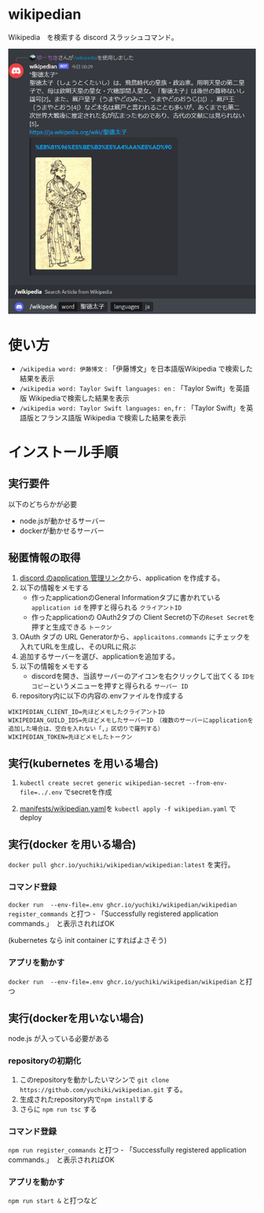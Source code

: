 # wikipedian

Wikipedia　を検索する discord スラッシュコマンド。

![聖徳太子を検索している様子](/docs/wikipedian_usage.png)

# 使い方

- `/wikipedia word: 伊藤博文` : 「伊藤博文」を日本語版Wikipedia で検索した結果を表示
- `/wikipedia word: Taylor Swift languages: en` : 「Taylor Swift」を英語版 Wikipediaで検索した結果を表示
- `/wikipedia word: Taylor Swift languages: en,fr` : 「Taylor Swift」を英語版とフランス語版 Wikipedia で検索した結果を表示


# インストール手順

## 実行要件

以下のどちらかが必要
- node.jsが動かせるサーバー
- dockerが動かせるサーバー

## 秘匿情報の取得

1. [discord のapplication 管理リンク](https://discord.com/developers/applications)から、application を作成する。
2. 以下の情報をメモする
    - 作ったapplicationのGeneral Informationタブに書かれている `application id` を押すと得られる `クライアントID`
    - 作ったapplicationの OAuth2タブの Client Secretの下の`Reset Secret`を押すと生成できる `トークン`
2. OAuth タブの URL Generatorから、`applicaitons.commands` にチェックを入れてURLを生成し、そのURLに飛ぶ
3. 追加するサーバーを選び、applicationを追加する。
4. 以下の情報をメモする
    - discordを開き、当該サーバーのアイコンを右クリックして出てくる `IDをコピー`というメニューを押すと得られる `サーバー ID`
5. repository内に以下の内容の.envファイルを作成する

```env
WIKIPEDIAN_CLIENT_ID=先ほどメモしたクライアントID
WIKIPEDIAN_GUILD_IDS=先ほどメモしたサーバーID　（複数のサーバーにapplicationを追加した場合は、空白を入れない「,」区切りで羅列する）
WIKIPEDIAN_TOKEN=先ほどメモしたトークン
```

## 実行(kubernetes を用いる場合)

1. `kubectl create secret generic wikipedian-secret --from-env-file=../.env` でsecretを作成

2. [manifests/wikipedian.yaml](/manifests/wikipedian.yaml)を `kubectl apply -f wikipedian.yaml` でdeploy

## 実行(docker を用いる場合)

`docker pull ghcr.io/yuchiki/wikipedian/wikipedian:latest` を実行。

### コマンド登録

`docker run  --env-file=.env ghcr.io/yuchiki/wikipedian/wikipedian register_commands` と打つ
    - 「Successfully registered application commands.」　と表示されればOK

(kubernetes なら init container にすればよさそう)

### アプリを動かす

`docker run  --env-file=.env ghcr.io/yuchiki/wikipedian/wikipedian` と打つ



## 実行(dockerを用いない場合)
node.js が入っている必要がある


### repositoryの初期化

1. このrepositoryを動かしたいマシンで `git clone https://github.com/yuchiki/wikipedian.git` する。
2. 生成されたrepository内で`npm install`する
3. さらに `npm run tsc` する

### コマンド登録

`npm run register_commands` と打つ
    - 「Successfully registered application commands.」　と表示されればOK

### アプリを動かす

`npm run start &` と打つなど

